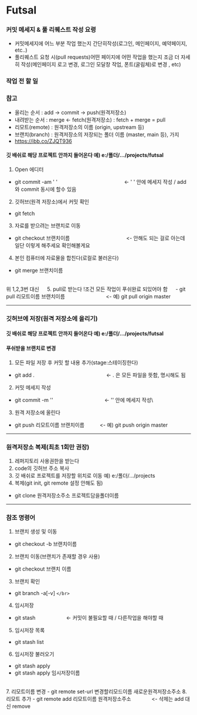 # Futsal


### 커밋 메세지 & 풀 리퀘스트 작성 요령
- 커밋메세지에 어느 부분 작업 했는지 간단히작성(로그인, 메인페이지, 예약페이지, etc..)
- 풀리퀘스트 요청 시(pull requests)어떤 페이지에 어떤 작업을 했는지 조금 더 자세히 작성(메인페이지 로고 변경, 로그인 모달창 작업, 폰트(굴림체)로 변경 , etc)

### 작업 전 할 일
### 참고
 - 올리는 순서   : add -> commit -> push(원격저장소)
 - 내려받는 순서 : merge <- fetch(원격저장소) : fetch + merge = pull
 - 리모트(remote) : 원격저장소의 이름 (origin, upstream 등)
 - 브랜치(branch) : 원격저장소의 저장되는 폴더 이름 (master, main 등), 가지
 - https://ibb.co/ZJQT936
   
#### 깃 배쉬로 해당 프로젝트 안까지 들어온다 예) e:/폴더/.../projects/futsal

  1. Open 에디터
   - git commit -am ' '　　　　　　　　　　　　　<- ' ' 안에 메세지 작성 / add 와 commit 동시에 할수 있음
  2. 깃허브(원격 저장소)에서 커밋 확인
   - git fetch
  3. 자료를 받으려는 브랜치로 이동
   - git checkout 브랜치이름　　　　　　　　　　　<- 안해도 되는 걸로 아는데 일단 이렇게 해주세요 확인해볼게요
  4. 본인 컴퓨터에 자료물을 합친다(로컬로 불러온다)
   - git merge 브랜치이름
</br>
  위 1,2,3번 대신  
  　 5. pull로 받는다 !조건 모든 작업이 푸쉬완료 되있어야 함
 　  - git pull 리모트이름 브랜치이름　　　　　　　　<- 예) git pull origin master 
 
 ---
 
### 깃허브에 저장(원격 저장소에 올리기)
#### 깃 배쉬로 해당 프로젝트 안까지 들어온다 예) e:/폴더/.../projects/futsal
#### 푸쉬받을 브랜치로 변경
 1. 모든 파일 저장 후 커밋 할 내용 추가(stage:스테이징한다)
  - git add .　　　　　　　　　　　　　　<- . 은 모든 파일을 뜻함, 명시해도 됨
 2. 커밋 메세지 작성
  - git commit -m ''　　　　　　　　　　<- '' 안에 메세지 작성\
 3. 원격 저장소에 올린다
  - git push 리모트이름 브랜치이름　　　<- 예) git push origin master
  
 ---
 
### 원격저장소 복제(최초 1회만 권장)
 1. 레퍼지토리 사용권한을 받는다
 2. code의 깃허브 주소 복사
 3. 깃 배쉬로 프로젝트를 저장할 위치로 이동 예) e:/폴더/.../projects
 4. 복제(git init, git remote 설정 안해도 됨)
  - git clone 원격저장소주소 프로젝트담을폴더이름
  
---
 
### 참조 명령어
 1. 브랜치 생성 및 이동
  - git checkout -b 브랜치이름
 2. 브랜치 이동(브랜치가 존재할 경우 사용)
  - git checkout 브랜치 이름
 3. 브랜치 확인
  - git branch -a[-v]
`</br>`
 4. 임시저장
  - git stash　　　　　　<- 커밋이 불필요할 때 / 다른작업을 해야할 때
 5. 임시저장 목록
  - git stash list
 6. 임시저장 불러오기
  - git stash apply
  - git stash apply 임시저장이름
</br>
 7. 리모트이름 변경
  - git remote set-url 변경할리모드이름 새로운원격저장소주소
 8. 리모트 추가
  - git remote add 리모트이름 원격저장소주소　　　　<- 삭제는 add 대신 remove
